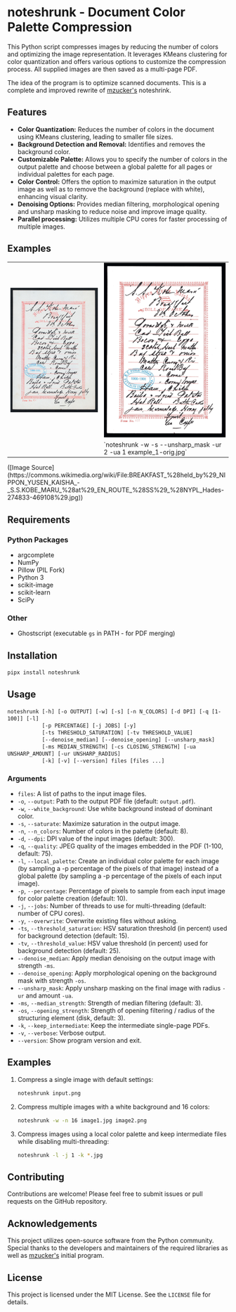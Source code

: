 # noteshrunk - Document Color Palette Compression

This Python script compresses images by reducing the number of colors and optimizing the image representation.
It leverages KMeans clustering for color quantization and offers various options to customize the compression process.
All supplied images are then saved as a multi-page PDF.

The idea of the program is to optimize scanned documents.
This is a complete and improved rewrite of [mzucker's](https://github.com/mzucker/noteshrink) noteshrink.

## Features

* **Color Quantization:** Reduces the number of colors in the document using KMeans clustering, leading to smaller file sizes.
* **Background Detection and Removal:** Identifies and removes the background color.
* **Customizable Palette:** Allows you to specify the number of colors in the output palette and choose between a global palette for all pages or individual palettes for each page.
* **Color Control:** Offers the option to maximize saturation in the output image as well as to remove the background (replace with white), enhancing visual clarity.
* **Denoising Options:** Provides median filtering, morphological opening and unsharp masking to reduce noise and improve image quality.
* **Parallel processing:** Utilizes multiple CPU cores for faster processing of multiple images.

## Examples

<table>
  <tr>
    <td><img src="examples/example_1-orig.jpg" alt="Original Image" width="400"/></td>
    <td><img src="examples/example_1-ns.jpg" alt="Processed Image" width="400"/></td>
  </tr>
  <tr>
    <td></td>
    <td>`noteshrunk -w -s --unsharp_mask -ur 2 -ua 1 example_1-orig.jpg`</td>
  </tr>

</table>
([Image Source](https://commons.wikimedia.org/wiki/File:BREAKFAST_%28held_by%29_NIPPON_YUSEN_KAISHA_-_S.S.KOBE_MARU_%28at%29_EN_ROUTE_%28SS%29_%28NYPL_Hades-274833-469108%29.jpg))

## Requirements

### Python Packages

- argcomplete
- NumPy
- Pillow (PIL Fork)
- Python 3
- scikit-image
- scikit-learn
- SciPy

### Other

- Ghostscript (executable `gs` in PATH - for PDF merging)

## Installation

```bash
pipx install noteshrunk
```

## Usage

```
noteshrunk [-h] [-o OUTPUT] [-w] [-s] [-n N_COLORS] [-d DPI] [-q [1-100]] [-l]
           [-p PERCENTAGE] [-j JOBS] [-y]
           [-ts THRESHOLD_SATURATION] [-tv THRESHOLD_VALUE]
           [--denoise_median] [--denoise_opening] [--unsharp_mask]
           [-ms MEDIAN_STRENGTH] [-cs CLOSING_STRENGTH] [-ua UNSHARP_AMOUNT] [-ur UNSHARP_RADIUS]
           [-k] [-v] [--version] files [files ...]
```

### Arguments

* `files`: A list of paths to the input image files.
* `-o`, `--output`: Path to the output PDF file (default: `output.pdf`).
* `-w`, `--white_background`: Use white background instead of dominant color.
* `-s`, `--saturate`: Maximize saturation in the output image.
* `-n`, `--n_colors`: Number of colors in the palette (default: 8).
* `-d`, `--dpi`: DPI value of the input images (default: 300).
* `-q`, `--quality`: JPEG quality of the images embedded in the PDF (1-100, default: 75).
* `-l`, `--local_palette`: Create an individual color palette for each image (by sampling a -p percentage of the pixels of that image) instead of a global palette (by sampling a -p percentage of the pixels of each input image).
* `-p`, `--percentage`: Percentage of pixels to sample from each input image for color palette creation (default: 10).
* `-j`, `--jobs`: Number of threads to use for multi-threading (default: number of CPU cores).
* `-y`, `--overwrite`: Overwrite existing files without asking.
* `-ts`, `--threshold_saturation`: HSV saturation threshold (in percent) used for background detection (default: 15).
* `-tv`, `--threshold_value`: HSV value threshold (in percent) used for background detection (default: 25).
* `--denoise_median`: Apply median denoising on the output image with strength `-ms`.
* `--denoise_opening`: Apply morphological opening on the background mask with strength `-os`.
* `--unsharp_mask`: Apply unsharp masking on the final image with radius `-ur` and amount `-ua`.
* `-ms`, `--median_strength`: Strength of median filtering (default: 3).
* `-os`, `--opening_strength`: Strength of opening filtering / radius of the structuring element (disk, default: 3).
* `-k`, `--keep_intermediate`: Keep the intermediate single-page PDFs.
* `-v`, `--verbose`: Verbose output.
* `--version`: Show program version and exit.

## Examples

1.  Compress a single image with default settings:

    ```bash
    noteshrunk input.png
    ```

2.  Compress multiple images with a white background and 16 colors:

    ```bash
    noteshrunk -w -n 16 image1.jpg image2.png
    ```

3.  Compress images using a local color palette and keep intermediate files while disabling multi-threading:
    ```bash
    noteshrunk -l -j 1 -k *.jpg
    ```

## Contributing

Contributions are welcome! Please feel free to submit issues or pull requests on the GitHub repository.

## Acknowledgements

This project utilizes open-source software from the Python community.
Special thanks to the developers and maintainers of the required libraries as well as [mzucker's](https://github.com/mzucker/noteshrink) initial program.

## License

This project is licensed under the MIT License. See the `LICENSE` file for details.

